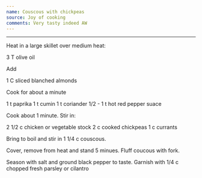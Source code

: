 ```yaml
---
name: Couscous with chickpeas
source: Joy of cooking
comments: Very tasty indeed AW
---
```


---
Heat in a large skillet over medium heat:

3 T olive oil

Add

1 C sliced blanched almonds

Cook for about a minute

1 t paprika
1 t cumin
1 t coriander
1/2 - 1 t hot red pepper suace

Cook about 1 minute.  Stir in:

2 1/2 c chicken or vegetable stock
2 c cooked chickpeas
1 c currants

Bring to boil and stir in 1 1/4 c couscous.

Cover, remove from heat and stand 5 minues.  Fluff coucous with fork.

Season with salt and ground black pepper to taste.
Garnish with 1/4 c chopped fresh parsley or cilantro


